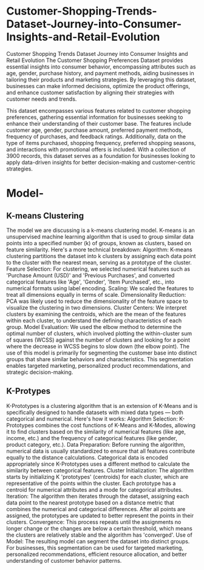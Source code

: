 # Customer-Shopping-Trends-Dataset-Journey-into-Consumer-Insights-and-Retail-Evolution
Customer Shopping Trends Dataset  Journey into Consumer Insights and Retail Evolution
The Customer Shopping Preferences Dataset provides essential insights into consumer behavior, encompassing attributes such as age, gender, purchase history, and payment methods, aiding businesses in tailoring their products and marketing strategies.
By leveraging this dataset, businesses can make informed decisions, optimize the product offerings, and enhance customer satisfaction by aligning their strategies with customer needs and trends.

This dataset encompasses various features related to customer shopping preferences, gathering essential information for businesses seeking to enhance their understanding of their customer base. The features include customer age, gender, purchase amount, preferred payment methods, frequency of purchases, and feedback ratings. Additionally, data on the type of items purchased, shopping frequency, preferred shopping seasons, and interactions with promotional offers is included. With a collection of 3900 records, this dataset serves as a foundation for businesses looking to apply data-driven insights for better decision-making and customer-centric strategies.


# Model-
## K-means Clustering
The model we are discussing is a k-means clustering model. K-means is an unsupervised machine learning algorithm that is used to group similar data points into a specified number (k) of groups, known as clusters, based on feature similarity. Here's a more technical breakdown:
Algorithm: K-means clustering partitions the dataset into k clusters by assigning each data point to the cluster with the nearest mean, serving as a prototype of the cluster.
Feature Selection: For clustering, we selected numerical features such as 'Purchase Amount (USD)' and 'Previous Purchases', and converted categorical features like 'Age', 'Gender', 'Item Purchased', etc., into numerical formats using label encoding.
Scaling: We scaled the features to treat all dimensions equally in terms of scale.
Dimensionality Reduction: PCA was likely used to reduce the dimensionality of the feature space to visualize the clustering in two dimensions.
Cluster Centers: We interpret clusters by examining the centroids, which are the mean of the features within each cluster, to understand the defining characteristics of each group.
Model Evaluation: We used the elbow method to determine the optimal number of clusters, which involved plotting the within-cluster sum of squares (WCSS) against the number of clusters and looking for a point where the decrease in WCSS begins to slow down (the elbow point).
The use of this model is primarily for segmenting the customer base into distinct groups that share similar behaviors and characteristics. This segmentation enables targeted marketing, personalized product recommendations, and strategic decision-making.

## K-Protypes
K-Prototypes is a clustering algorithm that is an extension of K-Means and is specifically designed to handle datasets with mixed data types — both categorical and numerical. Here's how it works:
Algorithm Selection: K-Prototypes combines the cost functions of K-Means and K-Modes, allowing it to find clusters based on the similarity of numerical features (like age, income, etc.) and the frequency of categorical features (like gender, product category, etc.).
Data Preparation: Before running the algorithm, numerical data is usually standardized to ensure that all features contribute equally to the distance calculations. Categorical data is encoded appropriately since K-Prototypes uses a different method to calculate the similarity between categorical features.
Cluster Initialization: The algorithm starts by initializing K 'prototypes' (centroids) for each cluster, which are representative of the points within the cluster. Each prototype has a centroid for numerical attributes and a mode for categorical attributes.
Iteration: The algorithm then iterates through the dataset, assigning each data point to the nearest prototype based on a distance metric that combines the numerical and categorical differences. After all points are assigned, the prototypes are updated to better represent the points in their clusters.
Convergence: This process repeats until the assignments no longer change or the changes are below a certain threshold, which means the clusters are relatively stable and the algorithm has 'converged'.
Use of Model: The resulting model can segment the dataset into distinct groups. For businesses, this segmentation can be used for targeted marketing, personalized recommendations, efficient resource allocation, and better understanding of customer behavior patterns.



